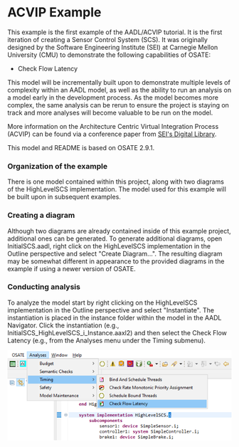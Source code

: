 # ACVIP Example

This example is the first example of the AADL/ACVIP tutorial.
It is the first iteration of creating a Sensor Control System (SCS).
It was originally designed by the Software Engineering Institute (SEI) at
Carnegie Mellon University (CMU) to demonstrate the following
capabilities of OSATE:

* Check Flow Latency

This model will be incrementally built upon to demonstrate multiple levels of complexity within an AADL model, as well as the ability to run an analysis on a model early in the development process. As the model becomes more complex, the same analysis can be rerun to ensure the project is staying on track and more analyses will become valuable to be run on the model.

More information on the Architecture Centric Virtual Integration Process (ACVIP) can be found via a conference paper from [SEI's Digital Library](https://resources.sei.cmu.edu/asset_files/ConferencePaper/2019_021_001_634975.pdf). 

This model and README is based on OSATE 2.9.1.

### Organization of the example

There is one model contained within this project, along with two diagrams of the HighLevelSCS implementation. The model used for this example will be built upon in subsequent examples.

### Creating a diagram

Although two diagrams are already contained inside of this example project, additional ones can be generated. To generate additional diagrams, open InitialSCS.aadl, right click on the HighLevelSCS implementation in the Outline perspective and select "Create Diagram...". The resulting diagram may be somewhat different in appearance to the provided diagrams in the example if using a newer version of OSATE.

### Conducting analysis

To analyze the model start by right clicking on the HighLevelSCS implementation in the Outline perspective and select "Instantiate". The instantiation is placed in the instance folder within the model in the AADL Navigator. Click the instantiation (e.g., InitialSCS_HighLevelSCS_i_Instance.aaxl2) and then select the Check Flow Latency (e.g., from the Analyses menu under the Timing submenu).

![png](images/CheckFlowLatency.png)
